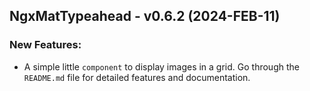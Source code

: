 ## NgxMatTypeahead - v0.6.2 (2024-FEB-11)

### New Features:

- A simple little `component` to display images in a grid. Go through the `README.md` file for detailed features and documentation.